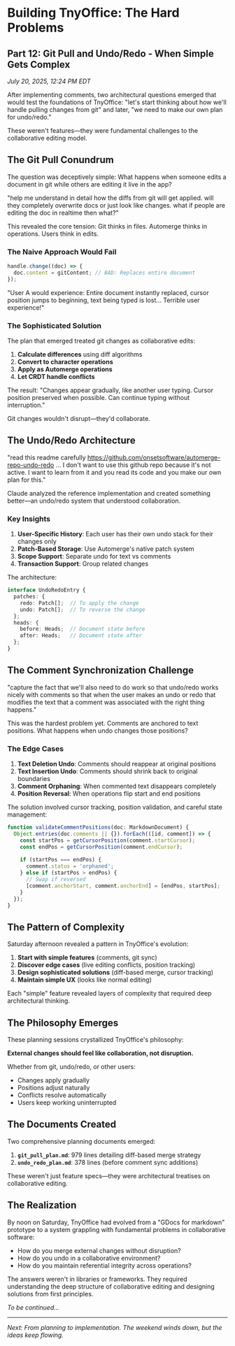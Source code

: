 # Building TnyOffice: The Hard Problems

## Part 12: Git Pull and Undo/Redo - When Simple Gets Complex

*July 20, 2025, 12:24 PM EDT*

After implementing comments, two architectural questions emerged that would test the foundations of TnyOffice: "let's start thinking about how we'll handle pulling changes from git" and later, "we need to make our own plan for undo/redo."

These weren't features—they were fundamental challenges to the collaborative editing model.

## The Git Pull Conundrum

The question was deceptively simple: What happens when someone edits a document in git while others are editing it live in the app?

"help me understand in detail how the diffs from git will get applied. will they completely overwrite docs or just look like changes. what if people are editing the doc in realtime then what?"

This revealed the core tension: Git thinks in files. Automerge thinks in operations. Users think in edits.

### The Naive Approach Would Fail

```typescript
handle.change((doc) => {
  doc.content = gitContent; // BAD: Replaces entire document
});
```

"User A would experience: Entire document instantly replaced, cursor position jumps to beginning, text being typed is lost... Terrible user experience!"

### The Sophisticated Solution

The plan that emerged treated git changes as collaborative edits:

1. **Calculate differences** using diff algorithms
2. **Convert to character operations** 
3. **Apply as Automerge operations**
4. **Let CRDT handle conflicts**

The result: "Changes appear gradually, like another user typing. Cursor position preserved when possible. Can continue typing without interruption."

Git changes wouldn't disrupt—they'd collaborate.

## The Undo/Redo Architecture

"read this readme carefully https://github.com/onsetsoftware/automerge-repo-undo-redo ... I don't want to use this github repo because it's not active. I want to learn from it and you read its code and you make our own plan for this."

Claude analyzed the reference implementation and created something better—an undo/redo system that understood collaboration.

### Key Insights

1. **User-Specific History**: Each user has their own undo stack for their changes only
2. **Patch-Based Storage**: Use Automerge's native patch system
3. **Scope Support**: Separate undo for text vs comments
4. **Transaction Support**: Group related changes

The architecture:
```typescript
interface UndoRedoEntry {
  patches: {
    redo: Patch[];  // To apply the change
    undo: Patch[];  // To reverse the change
  };
  heads: {
    before: Heads;  // Document state before
    after: Heads;   // Document state after
  };
}
```

## The Comment Synchronization Challenge

"capture the fact that we'll also need to do work so that undo/redo works nicely with comments so that when the user makes an undo or redo that modifies the text that a comment was associated with the right thing happens."

This was the hardest problem yet. Comments are anchored to text positions. What happens when undo changes those positions?

### The Edge Cases

1. **Text Deletion Undo**: Comments should reappear at original positions
2. **Text Insertion Undo**: Comments should shrink back to original boundaries
3. **Comment Orphaning**: When commented text disappears completely
4. **Position Reversal**: When operations flip start and end positions

The solution involved cursor tracking, position validation, and careful state management:

```typescript
function validateCommentPositions(doc: MarkdownDocument) {
  Object.entries(doc.comments || {}).forEach(([id, comment]) => {
    const startPos = getCursorPosition(comment.startCursor);
    const endPos = getCursorPosition(comment.endCursor);
    
    if (startPos === endPos) {
      comment.status = 'orphaned';
    } else if (startPos > endPos) {
      // Swap if reversed
      [comment.anchorStart, comment.anchorEnd] = [endPos, startPos];
    }
  });
}
```

## The Pattern of Complexity

Saturday afternoon revealed a pattern in TnyOffice's evolution:

1. **Start with simple features** (comments, git sync)
2. **Discover edge cases** (live editing conflicts, position tracking)
3. **Design sophisticated solutions** (diff-based merge, cursor tracking)
4. **Maintain simple UX** (looks like normal editing)

Each "simple" feature revealed layers of complexity that required deep architectural thinking.

## The Philosophy Emerges

These planning sessions crystallized TnyOffice's philosophy:

**External changes should feel like collaboration, not disruption.**

Whether from git, undo/redo, or other users:
- Changes apply gradually
- Positions adjust naturally  
- Conflicts resolve automatically
- Users keep working uninterrupted

## The Documents Created

Two comprehensive planning documents emerged:

1. **`git_pull_plan.md`**: 979 lines detailing diff-based merge strategy
2. **`undo_redo_plan.md`**: 378 lines (before comment sync additions)

These weren't just feature specs—they were architectural treatises on collaborative editing.

## The Realization

By noon on Saturday, TnyOffice had evolved from a "GDocs for markdown" prototype to a system grappling with fundamental problems in collaborative software:

- How do you merge external changes without disruption?
- How do you undo in a collaborative environment?
- How do you maintain referential integrity across operations?

The answers weren't in libraries or frameworks. They required understanding the deep structure of collaborative editing and designing solutions from first principles.

*To be continued...*

---

*Next: From planning to implementation. The weekend winds down, but the ideas keep flowing.*